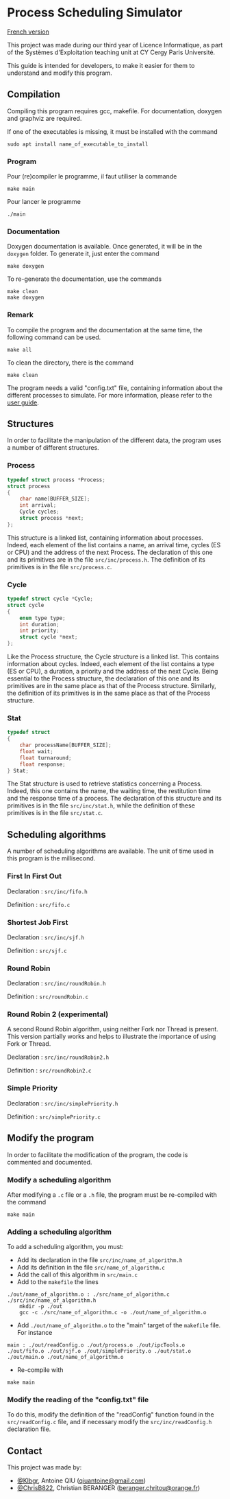 # Process Scheduling Simulator
[French version](https://github.com/Klbgr/Process-scheduling-simulator/blob/main/README_Fr.md)

This project was made during our third year of Licence Informatique, as part of the Systèmes d'Exploitation teaching unit at CY Cergy Paris Université.

This guide is intended for developers, to make it easier for them to understand and modify this program.

## Compilation
Compiling this program requires gcc, makefile. For documentation, doxygen and graphviz are required.

If one of the executables is missing, it must be installed with the command
```
sudo apt install name_of_executable_to_install
```
### Program
Pour (re)compiler le programme, il faut utiliser la commande
```
make main
```
Pour lancer le programme
```
./main
```
### Documentation
Doxygen documentation is available. Once generated, it will be in the `doxygen` folder. To generate it, just enter the command
```
make doxygen
```
To re-generate the documentation, use the commands
```
make clean
make doxygen
```
### Remark
To compile the program and the documentation at the same time, the following command can be used.
```
make all
```
To clean the directory, there is the command
```
make clean
```
The program needs a valid "config.txt" file, containing information about the different processes to simulate. For more information, please refer to the [user guide](https://github.com/Klbgr/Process-scheduling-simulator/blob/main/User_Guide.pdf).

## Structures
In order to facilitate the manipulation of the different data, the program uses a number of different structures.
### Process
```c
typedef struct process *Process;
struct process
{
    char name[BUFFER_SIZE];
    int arrival;
    Cycle cycles;
    struct process *next;
};
```
This structure is a linked list, containing information about processes. Indeed, each element of the list contains a name, an arrival time, cycles (ES or CPU) and the address of the next Process. The declaration of this one and its primitives are in the file `src/inc/process.h`. The definition of its primitives is in the file `src/process.c`.
### Cycle
```c
typedef struct cycle *Cycle;
struct cycle
{
    enum type type;
    int duration;
    int priority;
    struct cycle *next;
};
```
Like the Process structure, the Cycle structure is a linked list. This contains information about cycles. Indeed, each element of the list contains a type (ES or CPU), a duration, a priority and the address of the next Cycle. Being essential to the Process structure, the declaration of this one and its primitives are in the same place as that of the Process structure. Similarly, the definition of its primitives is in the same place as that of the Process structure.
### Stat
```c
typedef struct
{
    char processName[BUFFER_SIZE];
    float wait;
    float turnaround;
    float response;
} Stat;
```
The Stat structure is used to retrieve statistics concerning a Process. Indeed, this one contains the name, the waiting time, the restitution time and the response time of a process. The declaration of this structure and its primitives is in the file `src/inc/stat.h`, while the definition of these primitives is in the file `src/stat.c`.

## Scheduling algorithms
A number of scheduling algorithms are available. The unit of time used in this program is the millisecond.
### First In First Out
Declaration : `src/inc/fifo.h`

Definition : `src/fifo.c`
### Shortest Job First
Declaration : `src/inc/sjf.h`

Definition : `src/sjf.c`
### Round Robin
Declaration : `src/inc/roundRobin.h`

Definition : `src/roundRobin.c`
### Round Robin 2 (experimental)
A second Round Robin algorithm, using neither Fork nor Thread is present. This version partially works and helps to illustrate the importance of using Fork or Thread.

Declaration : `src/inc/roundRobin2.h`

Definition : `src/roundRobin2.c`
### Simple Priority
Declaration : `src/inc/simplePriority.h`

Definition : `src/simplePriority.c`

## Modify the program
In order to facilitate the modification of the program, the code is commented and documented.
### Modify a scheduling algorithm
After modifying a `.c` file or a `.h` file, the program must be re-compiled with the command
```
make main
```
### Adding a scheduling algorithm
To add a scheduling algorithm, you must:
- Add its declaration in the file `src/inc/name_of_algorithm.h`
- Add its definition in the file `src/name_of_algorithm.c`
- Add the call of this algorithm in `src/main.c`
- Add to the `makefile` the lines
```
./out/name_of_algorithm.o : ./src/name_of_algorithm.c ./src/inc/name_of_algorithm.h
	mkdir -p ./out
	gcc -c ./src/name_of_algorithm.c -o ./out/name_of_algorithm.o
```
- Add `./out/name_of_algorithm.o` to the "main" target of the `makefile` file. For instance
```
main : ./out/readConfig.o ./out/process.o ./out/ipcTools.o ./out/fifo.o ./out/sjf.o ./out/simplePriority.o ./out/stat.o ./out/main.o ./out/name_of_algorithm.o
```
- Re-compile with
```
make main
```
### Modify the reading of the "config.txt" file
To do this, modify the definition of the "readConfig" function found in the `src/readConfig.c` file, and if necessary modify the `src/inc/readConfig.h` declaration file.

## Contact
This project was made by:
- [@Klbgr](https://github.com/Klbgr), Antoine QIU (qiuantoine@gmail.com)
- [@ChrisB822](https://github.com/ChrisB822), Christian BERANGER (beranger.chritou@orange.fr)
